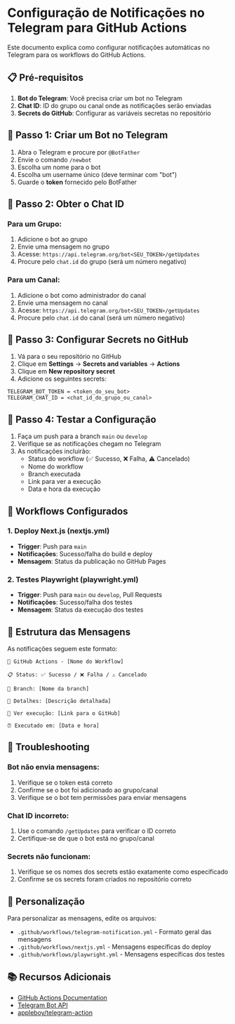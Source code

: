 # Configuração de Notificações no Telegram para GitHub Actions

Este documento explica como configurar notificações automáticas no Telegram para os workflows do GitHub Actions.

## 📋 Pré-requisitos

1. **Bot do Telegram**: Você precisa criar um bot no Telegram
2. **Chat ID**: ID do grupo ou canal onde as notificações serão enviadas
3. **Secrets do GitHub**: Configurar as variáveis secretas no repositório

## 🤖 Passo 1: Criar um Bot no Telegram

1. Abra o Telegram e procure por `@BotFather`
2. Envie o comando `/newbot`
3. Escolha um nome para o bot
4. Escolha um username único (deve terminar com "bot")
5. Guarde o **token** fornecido pelo BotFather

## 👥 Passo 2: Obter o Chat ID

### Para um Grupo:
1. Adicione o bot ao grupo
2. Envie uma mensagem no grupo
3. Acesse: `https://api.telegram.org/bot<SEU_TOKEN>/getUpdates`
4. Procure pelo `chat.id` do grupo (será um número negativo)

### Para um Canal:
1. Adicione o bot como administrador do canal
2. Envie uma mensagem no canal
3. Acesse: `https://api.telegram.org/bot<SEU_TOKEN>/getUpdates`
4. Procure pelo `chat.id` do canal (será um número negativo)

## 🔐 Passo 3: Configurar Secrets no GitHub

1. Vá para o seu repositório no GitHub
2. Clique em **Settings** → **Secrets and variables** → **Actions**
3. Clique em **New repository secret**
4. Adicione os seguintes secrets:

```
TELEGRAM_BOT_TOKEN = <token_do_seu_bot>
TELEGRAM_CHAT_ID = <chat_id_do_grupo_ou_canal>
```

## 📱 Passo 4: Testar a Configuração

1. Faça um push para a branch `main` ou `develop`
2. Verifique se as notificações chegam no Telegram
3. As notificações incluirão:
   - Status do workflow (✅ Sucesso, ❌ Falha, ⚠️ Cancelado)
   - Nome do workflow
   - Branch executada
   - Link para ver a execução
   - Data e hora da execução

## 🔧 Workflows Configurados

### 1. Deploy Next.js (nextjs.yml)
- **Trigger**: Push para `main`
- **Notificações**: Sucesso/falha do build e deploy
- **Mensagem**: Status da publicação no GitHub Pages

### 2. Testes Playwright (playwright.yml)
- **Trigger**: Push para `main` ou `develop`, Pull Requests
- **Notificações**: Sucesso/falha dos testes
- **Mensagem**: Status da execução dos testes

## 📝 Estrutura das Mensagens

As notificações seguem este formato:

```
🤖 GitHub Actions - [Nome do Workflow]

📋 Status: ✅ Sucesso / ❌ Falha / ⚠️ Cancelado

🌿 Branch: [Nome da branch]

📝 Detalhes: [Descrição detalhada]

🔗 Ver execução: [Link para o GitHub]

⏰ Executado em: [Data e hora]
```

## 🚨 Troubleshooting

### Bot não envia mensagens:
1. Verifique se o token está correto
2. Confirme se o bot foi adicionado ao grupo/canal
3. Verifique se o bot tem permissões para enviar mensagens

### Chat ID incorreto:
1. Use o comando `/getUpdates` para verificar o ID correto
2. Certifique-se de que o bot está no grupo/canal

### Secrets não funcionam:
1. Verifique se os nomes dos secrets estão exatamente como especificado
2. Confirme se os secrets foram criados no repositório correto

## 🔄 Personalização

Para personalizar as mensagens, edite os arquivos:
- `.github/workflows/telegram-notification.yml` - Formato geral das mensagens
- `.github/workflows/nextjs.yml` - Mensagens específicas do deploy
- `.github/workflows/playwright.yml` - Mensagens específicas dos testes

## 📚 Recursos Adicionais

- [GitHub Actions Documentation](https://docs.github.com/en/actions)
- [Telegram Bot API](https://core.telegram.org/bots/api)
- [appleboy/telegram-action](https://github.com/appleboy/telegram-action)
